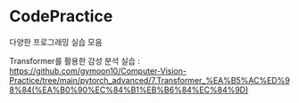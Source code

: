 # CodePractice
다양한 프로그래밍 실습 모음

Transformer를 활용한 감성 분석 실습 : https://github.com/gymoon10/Computer-Vision-Practice/tree/main/pytorch_advanced/7.Transformer_%EA%B5%AC%ED%98%84(%EA%B0%90%EC%84%B1%EB%B6%84%EC%84%9D)
